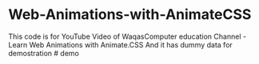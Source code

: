 # Web-Animations-with-AnimateCSS
This code is for YouTube Video of WaqasComputer
education Channel - Learn Web Animations with Animate.CSS
And it has dummy data for demostration 
#   d e m o  
 